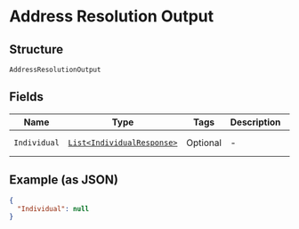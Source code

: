 
# Address Resolution Output

## Structure

`AddressResolutionOutput`

## Fields

| Name | Type | Tags | Description | Getter | Setter |
|  --- | --- | --- | --- | --- | --- |
| `Individual` | [`List<IndividualResponse>`](../../doc/models/individual-response.md) | Optional | - | List<IndividualResponse> getIndividual() | setIndividual(List<IndividualResponse> individual) |

## Example (as JSON)

```json
{
  "Individual": null
}
```

